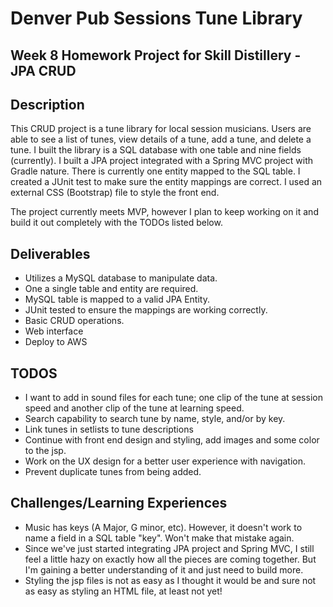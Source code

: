 # Denver Pub Sessions Tune Library

## Week 8 Homework Project for Skill Distillery - JPA CRUD

## Description
This CRUD project is a tune library for local session musicians. Users are able to see a list of tunes, view details of a tune, add a tune, and delete a tune. I built the library is a SQL database with one table and nine fields (currently). I built a JPA project integrated with a Spring MVC project with Gradle nature. There is currently one entity mapped to the SQL table. I created a JUnit test to make sure the entity mappings are correct. I used an external CSS (Bootstrap) file to style the front end.

The project currently meets MVP, however I plan to keep working on it and build it out completely with the TODOs listed below.

## Deliverables
+ Utilizes a MySQL database to manipulate data.
+ One a single table and entity are required.
+ MySQL table is mapped to a valid JPA Entity.  
+ JUnit tested to ensure the mappings are working correctly.
+ Basic CRUD operations.
+ Web interface
+ Deploy to AWS

## TODOS
+ I want to add in sound files for each tune; one clip of the tune at session speed and another clip of the tune at learning speed.
+ Search capability to search tune by name, style, and/or by key.
+ Link tunes in setlists to tune descriptions
+ Continue with front end design and styling, add images and some color to the jsp.
+ Work on the UX design for a better user experience with navigation.
+ Prevent duplicate tunes from being added.

## Challenges/Learning Experiences
+ Music has keys (A Major, G minor, etc). However, it doesn't work to name a field in a SQL table "key". Won't make that mistake again.
+ Since we've just started integrating JPA project and Spring MVC, I still feel a little hazy on exactly how all the pieces are coming together. But I'm gaining a better understanding of it and just need to build more.
+ Styling the jsp files is not as easy as I thought it would be and sure not as easy as styling an HTML file, at least not yet!
